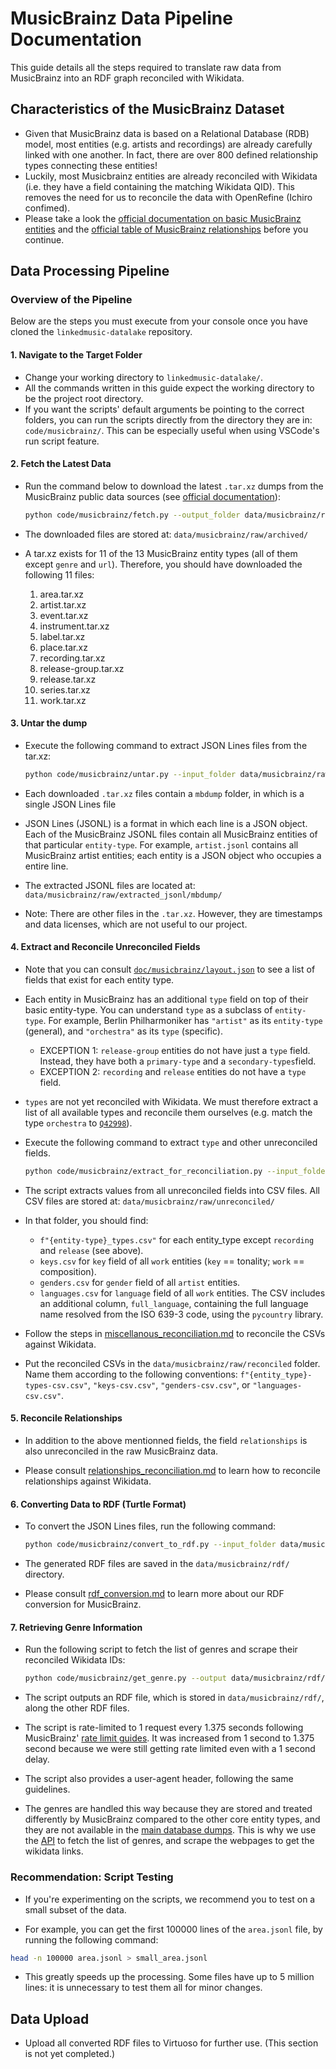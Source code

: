 # MusicBrainz Data Pipeline Documentation

This guide details all the steps required to translate raw data from MusicBrainz into an RDF graph reconciled with Wikidata.

## Characteristics of the MusicBrainz Dataset

- Given that MusicBrainz data is based on a Relational Database (RDB) model, most entities (e.g. artists and recordings) are already carefully linked with one another. In fact, there are over 800 defined relationship types connecting these entities!
- Luckily, most Musicbrainz entities are already reconciled with Wikidata (i.e. they have a field containing the matching Wikidata QID). This removes the need for us to reconcile the data with OpenRefine (Ichiro confimed).
- Please take a look the [official documentation on basic MusicBrainz entities](https://musicbrainz.org/doc/Terminology) and the [official table of MusicBrainz relationships](https://musicbrainz.org/relationships) before you continue.

## Data Processing Pipeline

### Overview of the Pipeline

Below are the steps you must execute from your console once you have cloned the `linkedmusic-datalake` repository.

#### 1. **Navigate to the Target Folder**

- Change your working directory to `linkedmusic-datalake/`.
- All the commands written in this guide expect the working directory to be the project root directory.
- If you want the scripts' default arguments be pointing to the correct folders, you can run the scripts directly from the directory they are in: `code/musicbrainz/`. This can be especially useful when using VSCode's run script feature.

#### 2. **Fetch the Latest Data**

- Run the command below to download the latest `.tar.xz` dumps from the MusicBrainz public data sources (see [official documentation](https://musicbrainz.org/doc/Development/JSON_Data_Dumps)):

  ```bash
  python code/musicbrainz/fetch.py --output_folder data/musicbrainz/raw/archived/
  ```

- The downloaded files are stored at:
  `data/musicbrainz/raw/archived/`
- A tar.xz exists for 11 of the 13 MusicBrainz entity types (all of them except `genre` and `url`). Therefore, you should have downloaded the following 11 files:

  1. area.tar.xz
  2. artist.tar.xz
  3. event.tar.xz
  4. instrument.tar.xz
  5. label.tar.xz
  6. place.tar.xz
  7. recording.tar.xz
  8. release-group.tar.xz
  9. release.tar.xz
  10. series.tar.xz
  11. work.tar.xz

#### 3. **Untar the dump**

- Execute the following command to extract JSON Lines files from the tar.xz:

  ```bash
  python code/musicbrainz/untar.py --input_folder data/musicbrainz/raw/archived/ --output_folder data/musicbrainz/raw/extracted_jsonl/
  ```

- Each downloaded `.tar.xz` files contain a `mbdump` folder, in which is a single JSON Lines file
- JSON Lines (JSONL) is a format in which each line is a JSON object. Each of the MusicBrainz JSONL files contain all MusicBrainz entities of that particular `entity-type`. For example, `artist.jsonl` contains all MusicBrainz artist entities; each entity is a JSON object who occupies a entire line.

- The extracted JSONL files are located at:
  `data/musicbrainz/raw/extracted_jsonl/mbdump/`

- Note: There are other files in the `.tar.xz`. However, they are timestamps and data licenses, which are not useful to our project.

#### 4. **Extract and Reconcile Unreconciled Fields**

- Note that you can consult [`doc/musicbrainz/layout.json`](/doc/musicbrainz/layout.json) to see a list of fields that exist for each entity type.

- Each entity in MusicBrainz has an additional `type` field on top of their basic entity-type. You can understand `type` as a subclass of `entity-type`. For example, Berlin Philharmoniker has `"artist"` as its `entity-type` (general), and `"orchestra"` as its `type` (specific).

  - EXCEPTION 1: `release-group` entities do not have just a `type` field. Instead, they have both a `primary-type` and a `secondary-types`field.
  - EXCEPTION 2: `recording` and `release` entities do not have a `type` field.

- `types` are not yet reconciled with Wikidata. We must therefore extract a list of all available types and reconcile them ourselves (e.g. match the type `orchestra` to [`Q42998`](https://www.wikidata.org/wiki/Q42998)).

- Execute the following command to extract `type` and other unreconciled fields.

  ```bash
  python code/musicbrainz/extract_for_reconciliation.py --input_folder data/musicbrainz/raw/extracted_jsonl/mbdump/ --output_folder data/musicbrainz/raw/unreconciled/
  ```

- The script extracts values from all unreconciled fields into CSV files. All CSV files are stored at:
  `data/musicbrainz/raw/unreconciled/`

- In that folder, you should find:
  - `f"{entity-type}_types.csv"` for each entity_type except `recording` and `release` (see above).
  - `keys.csv` for `key` field of all `work` entities (`key` == tonality; `work` == composition).
  - `genders.csv` for `gender` field of all `artist` entities.
  - `languages.csv` for `language` field of all `work` entities. The CSV includes an additional column, `full_language`, containing the full language name resolved from the ISO 639-3 code, using the `pycountry` library.
- Follow the steps in [miscellanous_reconciliation.md](./miscellanous_reconciliation.md) to reconcile the CSVs against Wikidata.
- Put the reconciled CSVs in the `data/musicbrainz/raw/reconciled` folder. Name them according to the following conventions:
  `f"{entity_type}-types-csv.csv"`, `"keys-csv.csv"`, `"genders-csv.csv"`, or `"languages-csv.csv"`.

#### **5. Reconcile Relationships**

- In addition to the above mentionned fields, the field `relationships` is also unreconciled in the raw MusicBrainz data.

- Please consult [relationships_reconciliation.md](./relationships_reconciliation.md) to learn how to reconcile relationships against Wikidata.

#### **6. Converting Data to RDF (Turtle Format)**

- To convert the JSON Lines files, run the following command:

  ```bash
  python code/musicbrainz/convert_to_rdf.py --input_folder data/musicbrainz/raw/extracted_jsonl/mbdump/ --reconciled_folder data/musicbrainz/raw/reconciled/ --config_folder code/musicbrainz/rdf_conversion_config/ --output_folder data/musicbrainz/rdf/
  ```

- The generated RDF files are saved in the `data/musicbrainz/rdf/` directory.
- Please consult [rdf_conversion.md](./rdf_conversion.md) to learn more about our RDF conversion for MusicBrainz.

#### **7. Retrieving Genre Information**

- Run the following script to fetch the list of genres and scrape their reconciled Wikidata IDs:

  ```bash
  python code/musicbrainz/get_genre.py --output data/musicbrainz/rdf/
  ```

- The script outputs an RDF file, which is stored in `data/musicbrainz/rdf/`, along the other RDF files.
- The script is rate-limited to 1 request every 1.375 seconds following MusicBrainz' [rate limit guides](https://musicbrainz.org/doc/MusicBrainz_API/Rate_Limiting#How_throttling_works). It was increased from 1 second to 1.375 second because we were still getting rate limited even with a 1 second delay.
- The script also provides a user-agent header, following the same guidelines.

- The genres are handled this way because they are stored and treated differently by MusicBrainz compared to the other core entity types, and they are not available in the [main database dumps](https://data.metabrainz.org/pub/musicbrainz/data/json-dumps/). This is why we use the [API](https://musicbrainz.org/doc/MusicBrainz_API/#Introduction) to fetch the list of genres, and scrape the webpages to get the wikidata links.

### Recommendation: Script Testing

- If you're experimenting on the scripts, we recommend you to test on a small subset of the data.

- For example, you can get the first 100000 lines of the `area.jsonl` file, by running the following command:

```bash
head -n 100000 area.jsonl > small_area.jsonl
```

- This greatly speeds up the processing. Some files have up to 5 million lines: it is unnecessary to test them all for minor changes.

## Data Upload

- Upload all converted RDF files to Virtuoso for further use.
  (This section is not yet completed.)
